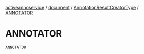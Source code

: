 [activeannoservice](../../index.md) / [document](../index.md) / [AnnotationResultCreatorType](index.md) / [ANNOTATOR](./-a-n-n-o-t-a-t-o-r.md)

# ANNOTATOR

`ANNOTATOR`